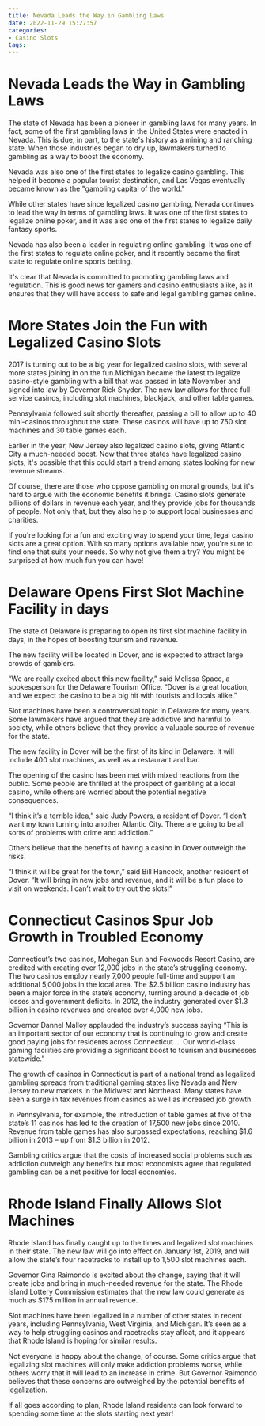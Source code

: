 ```yaml
---
title: Nevada Leads the Way in Gambling Laws
date: 2022-11-29 15:27:57
categories:
- Casino Slots
tags:
---
```



#  Nevada Leads the Way in Gambling Laws

The state of Nevada has been a pioneer in gambling laws for many years. In fact, some of the first gambling laws in the United States were enacted in Nevada. This is due, in part, to the state's history as a mining and ranching state. When those industries began to dry up, lawmakers turned to gambling as a way to boost the economy.

Nevada was also one of the first states to legalize casino gambling. This helped it become a popular tourist destination, and Las Vegas eventually became known as the "gambling capital of the world."

While other states have since legalized casino gambling, Nevada continues to lead the way in terms of gambling laws. It was one of the first states to legalize online poker, and it was also one of the first states to legalize daily fantasy sports.

Nevada has also been a leader in regulating online gambling. It was one of the first states to regulate online poker, and it recently became the first state to regulate online sports betting.

It's clear that Nevada is committed to promoting gambling laws and regulation. This is good news for gamers and casino enthusiasts alike, as it ensures that they will have access to safe and legal gambling games online.

#  More States Join the Fun with Legalized Casino Slots 

2017 is turning out to be a big year for legalized casino slots, with several more states joining in on the fun.Michigan became the latest to legalize casino-style gambling with a bill that was passed in late November and signed into law by Governor Rick Snyder. The new law allows for three full-service casinos, including slot machines, blackjack, and other table games.

Pennsylvania followed suit shortly thereafter, passing a bill to allow up to 40 mini-casinos throughout the state. These casinos will have up to 750 slot machines and 30 table games each.

Earlier in the year, New Jersey also legalized casino slots, giving Atlantic City a much-needed boost. Now that three states have legalized casino slots, it's possible that this could start a trend among states looking for new revenue streams.

Of course, there are those who oppose gambling on moral grounds, but it's hard to argue with the economic benefits it brings. Casino slots generate billions of dollars in revenue each year, and they provide jobs for thousands of people. Not only that, but they also help to support local businesses and charities.

If you're looking for a fun and exciting way to spend your time, legal casino slots are a great option. With so many options available now, you're sure to find one that suits your needs. So why not give them a try? You might be surprised at how much fun you can have!

#  Delaware Opens First Slot Machine Facility in days

The state of Delaware is preparing to open its first slot machine facility in days, in the hopes of boosting tourism and revenue.

The new facility will be located in Dover, and is expected to attract large crowds of gamblers.

“We are really excited about this new facility,” said Melissa Space, a spokesperson for the Delaware Tourism Office. “Dover is a great location, and we expect the casino to be a big hit with tourists and locals alike.”

Slot machines have been a controversial topic in Delaware for many years. Some lawmakers have argued that they are addictive and harmful to society, while others believe that they provide a valuable source of revenue for the state.

The new facility in Dover will be the first of its kind in Delaware. It will include 400 slot machines, as well as a restaurant and bar.

The opening of the casino has been met with mixed reactions from the public. Some people are thrilled at the prospect of gambling at a local casino, while others are worried about the potential negative consequences.

“I think it’s a terrible idea,” said Judy Powers, a resident of Dover. “I don’t want my town turning into another Atlantic City. There are going to be all sorts of problems with crime and addiction.”

Others believe that the benefits of having a casino in Dover outweigh the risks.

“I think it will be great for the town,” said Bill Hancock, another resident of Dover. “It will bring in new jobs and revenue, and it will be a fun place to visit on weekends. I can’t wait to try out the slots!”

#  Connecticut Casinos Spur Job Growth in Troubled Economy

Connecticut’s two casinos, Mohegan Sun and Foxwoods Resort Casino, are credited with creating over 12,000 jobs in the state’s struggling economy. The two casinos employ nearly 7,000 people full-time and support an additional 5,000 jobs in the local area.
The $2.5 billion casino industry has been a major force in the state’s economy, turning around a decade of job losses and government deficits. In 2012, the industry generated over $1.3 billion in casino revenues and created over 4,000 new jobs.

Governor Dannel Malloy applauded the industry’s success saying “This is an important sector of our economy that is continuing to grow and create good paying jobs for residents across Connecticut … Our world-class gaming facilities are providing a significant boost to tourism and businesses statewide.”

The growth of casinos in Connecticut is part of a national trend as legalized gambling spreads from traditional gaming states like Nevada and New Jersey to new markets in the Midwest and Northeast. Many states have seen a surge in tax revenues from casinos as well as increased job growth.

In Pennsylvania, for example, the introduction of table games at five of the state’s 11 casinos has led to the creation of 17,500 new jobs since 2010. Revenue from table games has also surpassed expectations, reaching $1.6 billion in 2013 – up from $1.3 billion in 2012.

Gambling critics argue that the costs of increased social problems such as addiction outweigh any benefits but most economists agree that regulated gambling can be a net positive for local economies.

#  Rhode Island Finally Allows Slot Machines

Rhode Island has finally caught up to the times and legalized slot machines in their state. The new law will go into effect on January 1st, 2019, and will allow the state’s four racetracks to install up to 1,500 slot machines each.

Governor Gina Raimondo is excited about the change, saying that it will create jobs and bring in much-needed revenue for the state. The Rhode Island Lottery Commission estimates that the new law could generate as much as $175 million in annual revenue.

Slot machines have been legalized in a number of other states in recent years, including Pennsylvania, West Virginia, and Michigan. It’s seen as a way to help struggling casinos and racetracks stay afloat, and it appears that Rhode Island is hoping for similar results.

Not everyone is happy about the change, of course. Some critics argue that legalizing slot machines will only make addiction problems worse, while others worry that it will lead to an increase in crime. But Governor Raimondo believes that these concerns are outweighed by the potential benefits of legalization.

If all goes according to plan, Rhode Island residents can look forward to spending some time at the slots starting next year!